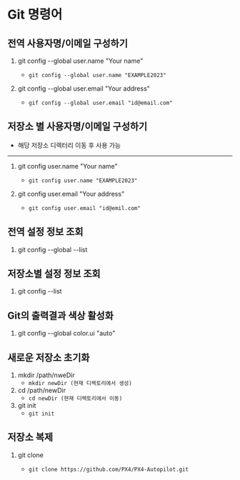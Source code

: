 Git 명령어
=========
   
전역 사용자명/이메일 구성하기
--------------------------
1. git config --global user.name "Your name"
    * `git config --global user.name "EXAMPLE2023"`

2. git config --global user.email "Your address"
    * `gif config --global user.email "id@email.com"`

저장소 별 사용자명/이메일 구성하기
-------------------------------
* 해당 저장소 디렉터리 이동 후 사용 가능
-------------------------------
1. git config user.name "Your name"
    * `git config user.name "EXAMPLE2023"`

2. git config user.email "Your address"
    * `git config user.email "id@emil.com"`

전역 설정 정보 조회
-----------------
1. git config --global --list

저장소별 설정 정보 조회
---------------------
1. git config --list

Git의 출력결과 색상 활성화
------------------------
1. git config --global color.ui "auto"

새로운 저장소 초기화
------------------
1. mkdir /path/nweDir
    * `mkdir newDir (현재 디렉토리에서 생성)`
2. cd /path/newDir
    * `cd newDir (현재 디렉토리에서 이동)`
3. git init
    * `git init`

저장소 복제
----------
1. git clone <target url>
    * `git clone https://github.com/PX4/PX4-Autopilot.git`

